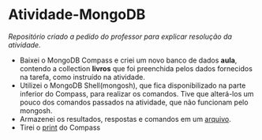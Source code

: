 # Atividade-MongoDB
*Repositório criado a pedido do professor para explicar resolução da atividade.*

- Baixei o MongoDB Compass e criei um novo banco de dados **aula**, contendo a collection **livros** que foi preenchida pelos dados fornecidos na tarefa, como instruído na atividade.
- Utilizei o MongoDB Shell(mongosh), que fica disponibilizado na parte inferior do Compass, para realizar os comandos. Tive que alterá-los um pouco dos comandos passados na atividade, que não funcionam pelo mongosh.
- Armazenei os resultados, respostas e comandos em um [arquivo](https://github.com/AnaFMel/Atividade-MongoDB/blob/main/BDNOSQL-090323.pdf).
- Tirei o [print](https://github.com/AnaFMel/Atividade-MongoDB/blob/main/MongoDB-print-0903.PNG) do Compass
